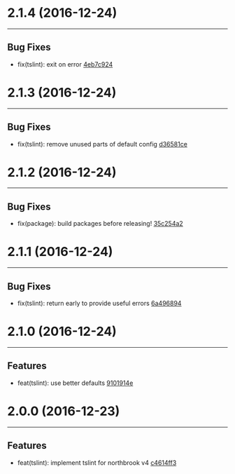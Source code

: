 # 2.1.4 (2016-12-24)
---

## Bug Fixes

- fix(tslint): exit on error [4eb7c924](https://github.com/northbrookjs/typescript/commits/4eb7c924041c04572003e405199a4c7dd74726db)

# 2.1.3 (2016-12-24)
---

## Bug Fixes

- fix(tslint): remove unused parts of default config [d36581ce](https://github.com/northbrookjs/typescript/commits/d36581ce73678657edcde808d896331b4e456c28)

# 2.1.2 (2016-12-24)
---

## Bug Fixes

- fix(package): build packages before releasing! [35c254a2](https://github.com/northbrookjs/typescript/commits/35c254a2502f2c5a083cb91d4461264d5f696667)

# 2.1.1 (2016-12-24)
---

## Bug Fixes

- fix(tslint): return early to provide useful errors [6a496894](https://github.com/northbrookjs/typescript/commits/6a4968943a63abca92e1389c6ae38adf98934db3)

# 2.1.0 (2016-12-24)
---

## Features

- feat(tslint): use better defaults [9101914e](https://github.com/northbrookjs/typescript/commits/9101914e9bedf0d3d04277eeff734edab11b3e6e)

# 2.0.0 (2016-12-23)
---

## Features

- feat(tslint): implement tslint for northbrook v4 [c4614ff3](https://github.com/northbrookjs/typescript/commits/c4614ff378401fdb16af28ab3c5eac6f73e01cd1)


